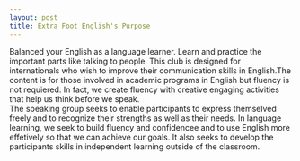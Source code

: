 ```yaml
---
layout: post
title: Extra Foot English's Purpose
---
```


Balanced your English as a language learner. Learn and practice the important parts like talking to people.
This club is designed for internationals who wish to improve their communication skills in English.The content is for those  involved in 
academic programs in English but fluency is not requiered. In fact, we create fluency with creative engaging activities that help us think 
before we speak.  
The speaking group seeks to enable participants to express themselved freely and to recognize their strengths as well as their needs.
In language learning, we seek to build fluency and confidencee and to use English more effetively so that we can achieve our goals. It 
also seeks to develop the participants skills in independent learning outside of the classroom.

